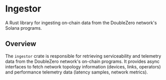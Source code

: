 # Ingestor

A Rust library for ingesting on-chain data from the DoubleZero network's Solana programs.

## Overview

The `ingestor` crate is responsible for retrieving serviceability and telemetry data from the DoubleZero network's on-chain programs. It provides async interfaces to fetch network topology information (devices, links, operators) and performance telemetry data (latency samples, network metrics).
